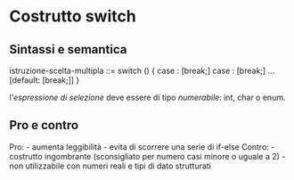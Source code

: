 # Costrutto switch
## Sintassi e semantica

istruzione-scelta-multipla ::=
	switch (<espressione-selezione>) {
		case <etichetta-1>: <sequenza-istruzioni-1> [break;]
		case <etichetta-2>: <sequenza-istruzioni-2> [break;]
		...
		[default: <sequenza-istruzioni> [break;]]
	}

l'_espressione di selezione_ deve essere di tipo *numerabile*: int, char o enum.

## Pro e contro
Pro:
	- aumenta leggibilità
	- evita di scorrere una serie di if-else
Contro:
	- costrutto ingombrante (sconsigliato per numero casi minore o uguale a 2)
	- non utilizzabile con numeri reali e tipi di dato strutturati
